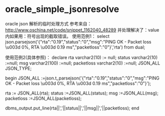 # oracle_simple_jsonresolve
oracle json 解析的临时处理方式
参考来自：http://www.oschina.net/code/snippet_1162040_48289
并处理解决了：value内如果用：符号出现的截取错误。
使用范例1：
select json.parsejson('{"rta":"0.19","status":"0","msg":"PING OK - Packet loss \u003d 0%, RTA \u003d 0.19 ms","packetloss":"0"}','rta') from dual;

使用范例2(具体参照)：
declare 
rta varchar2(10) := null;
status varchar2(10) :=null;
msg varchar2(100) :=null;
packetloss varchar2(10) :=null;
JSON_ALL JSON_TYPE;

begin 
JSON_ALL :=json.t_parsejson('{"rta":"0.19","status":"0","msg":"PING OK - Packet loss \u003d 0%, RTA \u003d 0.19 ms","packetloss":"0"}');

rta  := JSON_ALL(rta);
status  :=JSON_ALL(status);
msg :=JSON_ALL(msg);
packetloss :=JSON_ALL(packetloss);

dbms_output.put_line(rta||','||status||','||msg||','||packetloss);
end